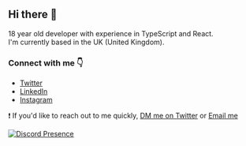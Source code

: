 ## Hi there 👋

18 year old developer with experience in TypeScript and React.<br />
I'm currently based in the UK (United Kingdom).

### Connect with me 👇
* [Twitter](https://twitter.com/notnickdev)
* [LinkedIn](https://www.linkedin.com/in/nicholas-n-5a9187195/)
* [Instagram](https://www.instagram.com/notnickdev/)

❗️ If you'd like to reach out to me quickly, [DM me on Twitter](https://twitter.com/notnickdev) or [Email me](mailto:thisnotnicholas@gmail.com)

[![Discord Presence](https://lanyard-profile-readme.vercel.app/api/463449066672619520)](https://discord.com/users/463449066672619520)

